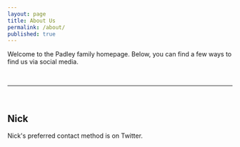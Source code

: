 ```yaml
---
layout: page
title: About Us
permalink: /about/
published: true
---
```



Welcome to the Padley family homepage. Below, you can find a few ways to find us via social media.

<br/>
<hr/>
<br/>

## Nick

<span class="contacticon center">
	<a href="https://npadley.github.com" target="_blank"><i class="fa fa-github-square"></i></a>
	<a href="https://www.linkedin.com/in/nickpadley" target="_blank"><i class="fa fa-linkedin-square"></i></a>
	<a href="https://twitter.com/nickpadley" target="_blank"><i class="fa fa-twitter-square"></i></a>
</span>

<div class="col three caption">
	Nick's preferred contact method is on Twitter.
</div>
